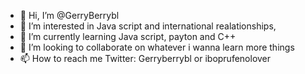 - 👋 Hi, I’m @GerryBerrybl
- 👀 I’m interested in Java script and international realationships, 
- 🌱 I’m currently learning Java script, payton and C++
- 💞️ I’m looking to collaborate on whatever i wanna learn more things 
- 📫 How to reach me Twitter: Gerryberrybl or iboprufenolover

<!---
GerryBerrybl/GerryBerrybl is a ✨ special ✨ repository because its `README.md` (this file) appears on your GitHub profile.
You can click the Preview link to take a look at your changes.
--->
